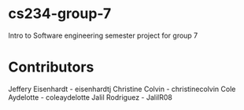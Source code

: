 # cs234-group-7
Intro to Software engineering semester project for group 7
# Contributors
Jeffery Eisenhardt - eisenhardtj
Christine Colvin - christinecolvin
Cole Aydelotte - coleaydelotte
Jalil Rodriguez - JalilR08
